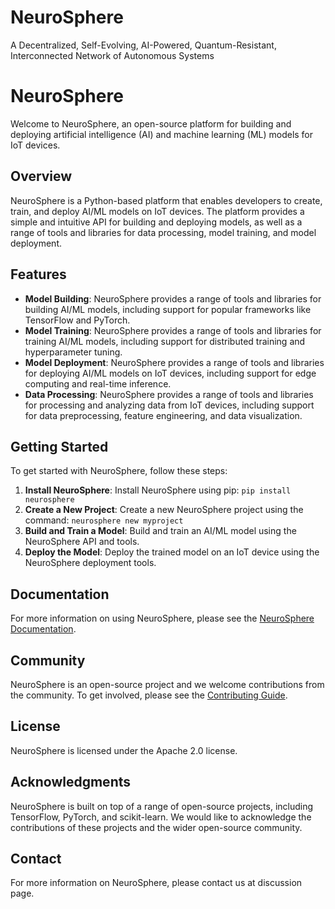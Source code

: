 # NeuroSphere
A Decentralized, Self-Evolving, AI-Powered, Quantum-Resistant, Interconnected Network of Autonomous Systems

NeuroSphere
==========

Welcome to NeuroSphere, an open-source platform for building and deploying artificial intelligence (AI) and machine learning (ML) models for IoT devices.

Overview
--------

NeuroSphere is a Python-based platform that enables developers to create, train, and deploy AI/ML models on IoT devices. The platform provides a simple and intuitive API for building and deploying models, as well as a range of tools and libraries for data processing, model training, and model deployment.

Features
--------

* **Model Building**: NeuroSphere provides a range of tools and libraries for building AI/ML models, including support for popular frameworks like TensorFlow and PyTorch.
* **Model Training**: NeuroSphere provides a range of tools and libraries for training AI/ML models, including support for distributed training and hyperparameter tuning.
* **Model Deployment**: NeuroSphere provides a range of tools and libraries for deploying AI/ML models on IoT devices, including support for edge computing and real-time inference.
* **Data Processing**: NeuroSphere provides a range of tools and libraries for processing and analyzing data from IoT devices, including support for data preprocessing, feature engineering, and data visualization.

Getting Started
--------------

To get started with NeuroSphere, follow these steps:

1. **Install NeuroSphere**: Install NeuroSphere using pip: `pip install neurosphere`
2. **Create a New Project**: Create a new NeuroSphere project using the command: `neurosphere new myproject`
3. **Build and Train a Model**: Build and train an AI/ML model using the NeuroSphere API and tools.
4. **Deploy the Model**: Deploy the trained model on an IoT device using the NeuroSphere deployment tools.

Documentation
--------------

For more information on using NeuroSphere, please see the [NeuroSphere Documentation](https://kosasih.github.io/NeuroSphere/docs/).

Community
----------

NeuroSphere is an open-source project and we welcome contributions from the community. To get involved, please see the [Contributing Guide](https://kosasih.github.io/NeuroSphere/contributing/).

License
-------

NeuroSphere is licensed under the Apache 2.0 license.

Acknowledgments
---------------

NeuroSphere is built on top of a range of open-source projects, including TensorFlow, PyTorch, and scikit-learn. We would like to acknowledge the contributions of these projects and the wider open-source community.

Contact
------

For more information on NeuroSphere, please contact us at discussion page. 
